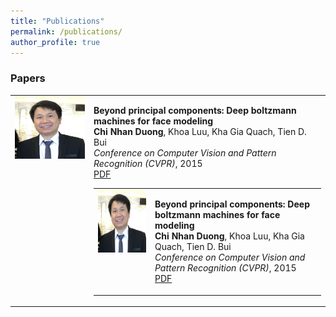 ```yaml
---
title: "Publications"
permalink: /publications/
author_profile: true
---
```


### Papers

<table width="900" align="center" border="0">
<td width="25%" valign="top" align="center"><img src="/images/dcnhan.png" alt="game" width="120" height="100" style="border-style: none">
<td width="75%" valign="top">
<p><heading><strong>Beyond principal components: Deep boltzmann machines for face modeling</strong></heading><br>
<strong> Chi Nhan Duong</strong>, Khoa Luu, Kha Gia Quach, Tien D. Bui<br>
<em>Conference on Computer Vision and Pattern Recognition (CVPR)</em>, 2015<br>
<a href="https://www.cv-foundation.org/openaccess/content_cvpr_2015/papers/Duong_Beyond_Principal_Components_2015_CVPR_paper.pdf">PDF</a>	  

<table width="900" align="center" border="0">
<td width="25%" valign="top" align="center"><img src="/images/dcnhan.png" alt="game" width="120" height="100" style="border-style: none">
<td width="75%" valign="top">
<p><heading><strong>Beyond principal components: Deep boltzmann machines for face modeling</strong></heading><br>
<strong> Chi Nhan Duong</strong>, Khoa Luu, Kha Gia Quach, Tien D. Bui<br>
<em>Conference on Computer Vision and Pattern Recognition (CVPR)</em>, 2015<br>
<a href="https://www.cv-foundation.org/openaccess/content_cvpr_2015/papers/Duong_Beyond_Principal_Components_2015_CVPR_paper.pdf">PDF</a>	 